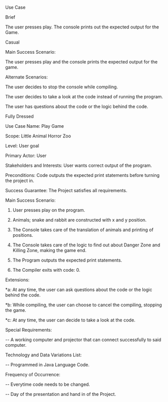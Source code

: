 Use Case

Brief

The user presses play. The console prints out the expected output for the
Game.

Casual

Main Success Scenario:

The user presses play and the console prints the expected output for the game.

Alternate Scenarios:

The user decides to stop the console while compiling.

The user decides to take a look at the code instead of running the program.

The user has questions about the code or the logic behind the code.

Fully Dressed

Use Case Name: Play Game

Scope: Little Animal Horror Zoo

Level: User goal

Primary Actor: User

Stakeholders and Interests: User wants correct output of the program.

Preconditions: Code outputs the expected print statements before turning the project in.

Success Guarantee: The Project satisfies all requirements.

Main Success Scenario:

1. User presses play on the program.

2. Animals; snake and rabbit are constructed with x and y position.

3. The Console takes care of the translation of animals and printing of positions.

4. The Console takes care of the logic to find out about Danger Zone and Killing Zone, making the game end.

5. The Program outputs the expected print statements.

6. The Compiler exits with code: 0.

Extensions:

*a: At any time, the user can ask questions about the code or the logic behind the code.

*b: While compiling, the user can choose to cancel the compiling, stopping the game.

*c: At any time, the user can decide to take a look at the code.

Special Requirements:

-- A working computer and projector that can connect successfully to said computer.

Technology and Data Variations List:

-- Programmed in Java Language Code.

Frequency of Occurrence:

-- Everytime code needs to be changed.

-- Day of the presentation and hand in of the Project.